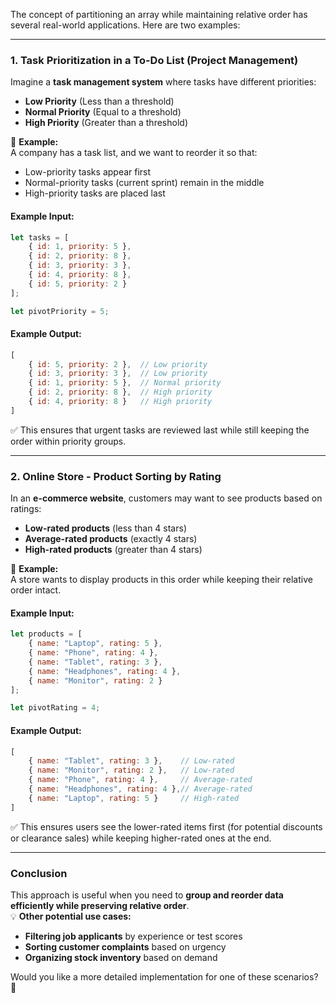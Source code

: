 The concept of partitioning an array while maintaining relative order has several real-world applications. Here are two examples:

---

### **1. Task Prioritization in a To-Do List (Project Management)**
Imagine a **task management system** where tasks have different priorities:  
- **Low Priority** (Less than a threshold)  
- **Normal Priority** (Equal to a threshold)  
- **High Priority** (Greater than a threshold)  

📌 **Example:**  
A company has a task list, and we want to reorder it so that:  
- Low-priority tasks appear first  
- Normal-priority tasks (current sprint) remain in the middle  
- High-priority tasks are placed last  

#### **Example Input:**
```js
let tasks = [
    { id: 1, priority: 5 },
    { id: 2, priority: 8 },
    { id: 3, priority: 3 },
    { id: 4, priority: 8 },
    { id: 5, priority: 2 }
];

let pivotPriority = 5;
```

#### **Example Output:**
```js
[
    { id: 5, priority: 2 },  // Low priority
    { id: 3, priority: 3 },  // Low priority
    { id: 1, priority: 5 },  // Normal priority
    { id: 2, priority: 8 },  // High priority
    { id: 4, priority: 8 }   // High priority
]
```
✅ This ensures that urgent tasks are reviewed last while still keeping the order within priority groups.

---

### **2. Online Store - Product Sorting by Rating**
In an **e-commerce website**, customers may want to see products based on ratings:  
- **Low-rated products** (less than 4 stars)  
- **Average-rated products** (exactly 4 stars)  
- **High-rated products** (greater than 4 stars)  

📌 **Example:**  
A store wants to display products in this order while keeping their relative order intact.

#### **Example Input:**
```js
let products = [
    { name: "Laptop", rating: 5 },
    { name: "Phone", rating: 4 },
    { name: "Tablet", rating: 3 },
    { name: "Headphones", rating: 4 },
    { name: "Monitor", rating: 2 }
];

let pivotRating = 4;
```

#### **Example Output:**
```js
[
    { name: "Tablet", rating: 3 },    // Low-rated
    { name: "Monitor", rating: 2 },   // Low-rated
    { name: "Phone", rating: 4 },     // Average-rated
    { name: "Headphones", rating: 4 },// Average-rated
    { name: "Laptop", rating: 5 }     // High-rated
]
```
✅ This ensures users see the lower-rated items first (for potential discounts or clearance sales) while keeping higher-rated ones at the end.

---

### **Conclusion**
This approach is useful when you need to **group and reorder data efficiently while preserving relative order**.  
💡 **Other potential use cases:**  
- **Filtering job applicants** by experience or test scores  
- **Sorting customer complaints** based on urgency  
- **Organizing stock inventory** based on demand  

Would you like a more detailed implementation for one of these scenarios? 🚀
